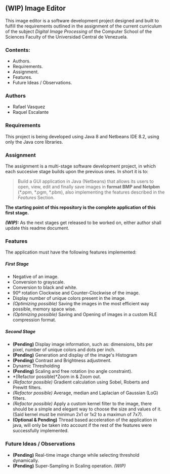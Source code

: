 ## (WIP) Image Editor ##

This image editor is a software development project designed and built to fulfill the requirements outlined in the assignment of the current curriculum of the subject *Digital Image Processing* of the Computer School of the Sciences Faculty of the Universidad Central de Venezuela.

### Contents: ###
- Authors.
- Requirements.
- Assignment.
- Features.
- Future Ideas / Observations.

### Authors

- Rafael Vasquez
- Raquel Escalante

### Requirements

This project is being developed using Java 8 and Netbeans IDE 8.2, using only the Java core libraries.

### Assignment

The assignment is a multi-stage software development  project, in which each succesive stage builds upon the previous ones. In short it is to:

> Build a GUI application in Java (Netbeans) that allows its users to open, view, edit and finally save images in **format BMP and Netpbm** (\*.ppm, \*.pgm, \*.pbm), also implementing the features described in the *Features* Section. 

**The starting point of this repository is the complete application of this first stage.**

***(WIP):*** As the next stages get released to be worked on, either author shall update this readme document.

### Features

The application must have the following features implemented:

##### First Stage
- Negative of an image.
- Conversion to grayscale.
- Conversion to black and white.
- 90º rotation Clockwise and Counter-Clockwise of the image.
- Display number of unique colors present in the image.
- *(Optimizing possible)* Saving the images in the most efficient way possible, memory space wise.
- *(Optimizing possible)* Saving and Opening of images in a custom RLE compression format.

##### Second Stage
- **(Pending)** Display image information, such as: dimensions, bits per pixel, number of unique colors and dots per inch.
- **(Pending)** Generation and display of the image's Histogram
- **(Pending)** Contrast and Brightness adjustment.
- Dynamic Thresholding
- **(Pending)** Scaling and free rotation (no angle constraint).
- *(Refactor possible)*Zoom in & Zoom out.
- *(Refactor possible)* Gradient calculation using Sobel, Roberts and Prewitt filters.
- *(Refactor possible)* Average, median and Laplacian of Gaussian (LoG) filters.
- *(Refactor possible)* Apply a custom kernel filter to the image, there should be a simple and elegant way to choose the size and values of it. (Said kernel must be minimun 2x1 or 1x2 to a maximun of 7x7).
- **(Optional & Pending)** Thread based acceleration of the application in java, will only be taken into account if the rest of the features were successfully implemented.


### Future Ideas / Observations
- **(Pending)** Real-time image change while selecting threshold dynamically.
- **(Pending)** Super-Sampling in Scaling operation.
*(WIP)*


